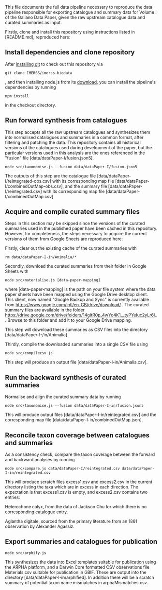 This file documents the full data pipeline necessary to reproduce the data
pipeline responsible for exporting catalogue and summary data for Volume I
of the Galiano Data Paper, given the raw upstream catalogue data and curated
summaries as input.

Firstly, clone and install this repository using instructions listed in
[README.md], reproduced here:

## Install dependencies and clone repository

After [installing git](https://git-scm.com/book/en/v2/Getting-Started-Installing-Git) to check out this repository via

    git clone IMERSS/imerss-biodata

, and then installing node.js from its [download](https://nodejs.org/en/download/), you can install the pipeline's
dependencies by running

    npm install

in the checkout directory.

## Run forward synthesis from catalogues

This step accepts all the raw upstream catalogues and synthesizes them into
normalised catalogues and summaries in a common format, after filtering and
patching the data. This repository contains all historical versions of the
catalogues used during development of the paper, but the particular versions
used in this analysis are the ones referenced in the "fusion" file 
[data/dataPaper-I/fusion.json5].

    node src/taxonomise.js --fusion data/dataPaper-I/fusion.json5
    
The outputs of this step are the catalogue file 
[data/dataPaper-I/reintegrated-obs.csv] with its corresponding map file 
[data/dataPaper-I/combinedOutMap-obs.csv], and the summary file
[data/dataPaper-I/reintegrated.csv] with its corresponding map file
[data/dataPaper-I/combinedOutMap.csv]

## Acquire and compile curated summary files

Steps in this section may be skipped since the versions of the curated summaries
used in the published paper have been cached in this repository. However, for
completeness, the steps necessary to acquire the current versions of them
from Google Sheets are reproduced here: 

Firstly, clear out the existing cache of the curated summaries with

    rm data/dataPaper-I-in/Animalia/*
    
Secondly, download the curated summaries from their folder in Google Sheets with
    
    node src/materialise.js [data-paper-mapping]
    
where [data-paper-mapping] is the path on your file system where the data
paper sheets have been mapped using the Google Drive desktop client. This
client, now named "Google Backup and Sync" is currently available from
https://www.google.com/intl/en-GB/drive/download/ . The curated summary
files are available in the folder https://drive.google.com/drive/folders/14gItR0p_4wYo4K1__tyPYeIuc2yLr6l_ . 
Browse to this folder and add it to your Google Drive mapping.

This step will download these summaries as CSV files into the directory
[data/dataPaper-I-/in/Animalia].

Thirdly, compile the downloaded summaries into a single CSV file using

    node src/compilecsv.js 
    
This step will produce an output file [data/dataPaper-I-in/Animalia.csv].

## Run the backward synthesis of curated summaries

Normalise and align the curated summary data by running

    node src/taxonomise.js --fusion data/dataPaper-I-in/fusion.json5
    
This will produce output files [data/dataPaper-I-in/reintegrated.csv] and the
corresponding map file [data/dataPaper-I-in/combinedOutMap.json].

## Reconcile taxon coverage between catalogues and summaries

As a consistency check, compare the taxon coverage between the forward and
backward analyses by running

    node src/compare.js data/dataPaper-I/reintegrated.csv data/dataPaper-I-in/reintegrated.csv
    
This will produce scratch files excess1.csv and excess2.csv in the current directory
listing the taxa which are in excess in each direction. The expectation is that
excess1.csv is empty, and excess2.csv contains two entries:

Heterochone calyx, from the data of Jackson Chu for which there is no corresponding
catalogue entry.

Aglantha digitale, sourced from the primary literature from an 1861 observation
by Alexander Agassiz.

## Export summaries and catalogues for publication

    node src/arphify.js
    
This synthesizes the data into Excel templates suitable for publication using 
the ARPHA platform, and a Darwin Core formatted CSV observations file Materials.csv 
suitable for publication in GBIF. These are output into the directory
[data/dataPaper-I-in/arphified]. In addition there will be a scratch summary
of potential taxon name mismatches in arphaMismatches.csv.


